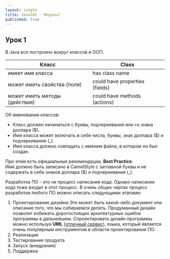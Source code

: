 ```yaml
---
layout: single
title: Java101 - Модуль2
published: true
---
```

## Урок 1

В Java все построено вокруг классов и ООП.

| Класс							|Class							|
| ----------------------------- | ----------------------------- |
| имеет имя класса				|has class name					|
| может иметь свойства (поля)	|could have properties (fields)	|
| может иметь методы (действия)	|could have methods (actions)	|

Об именовании классов:

- Класс должен начинаться с буквы, подчеркивания или со знака доллара ($).  
- Имя класса может включать в себя числа, буквы, знак доллара ($) и подчеркивания (_).
- Имя класса должно совпадать с именем файла, в котором он был создан.

При этом есть официальные рекомендации, **Best Practice**:  
Имя должно быть записано в CamelStyle с заглавной буквы и не содержать в себе знаков доллара ($) и подчеркивания (_).

Разработка ПО - это не процесс написания кода. Однако написание кода тоже входит в этот процесс.
В очень общих чертах процесс разработки любого ПО можно описать следующими этапами:  
1. Проектирование дизайна
Это может быть какой-либо документ или описание того, что мы собираемся делать. Продуманный дизайн позволит избежать дорогостоящих архитектурных ошибок программы в дальнейшем. Спроектировать дизайн программы можно используя **UML** ([отличный сервис](https://www.draw.io/)), языка, который является очень популярным инструментом в области проектирования ПО.  
2. Реализация  
3. Тестирование продукта  
4. Запуск (внедрение)  
5. Поддержка  

